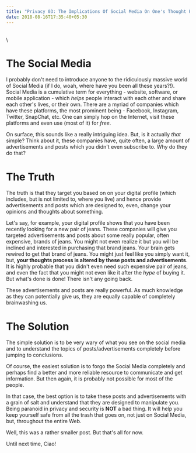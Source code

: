 ```yaml
---
title: "Privacy 03: The Implications Of Social Media On One's Thought Process"
date: 2018-08-16T17:35:40+05:30
---
```

\
\

# The Social Media

I probably don't need to introduce anyone to the ridiculously massive world of Social Media (if I do, woah, where have you been all these years?!). Social Media is a cumulative term for everything - website, software, or mobile application - which _helps_ people interact with each other and share each other's lives, or their own. There are a myriad of companies which have these platforms, the most prominent being - Facebook, Instagram, Twitter, SnapChat, etc. One can simply hop on the Internet, visit these platforms and even use (most of it) for _free_.

On surface, this sounds like a really intriguing idea. But, is it actually _that_ simple? Think about it, these companies have, quite often, a large amount of advertisements and posts which you didn't even subscribe to. Why do they do that?

# The Truth

The truth is that they target you based on on your digital profile (which includes, but is not limited to, where you live) and hence provide advertisements and posts which are designed to, even, change your opinions and thoughts about something.

Let's say, for example, your digital profile shows that you have been recently looking for a new pair of jeans. These companies will give you targeted advertisements and posts about some really popular, often expensive, brands of jeans. You might not even realize it but you will be inclined and interested in purchasing that brand jeans. Your brain gets rewired to get that brand of jeans. You might just feel like you simply want it, but, **your thoughts process is altered by these posts and advertisements**. It is highly probable that you didn't even need such expensive pair of jeans, and even the fact that you might not even like it after the _hype_ of buying it. But what's done is done! There isn't any going back.

These advertisements and posts are really powerful. As much knowledge as they can potentially give us, they are equally capable of completely brainwashing us.

# The Solution

The simple solution is to be very wary of what you see on the social media and to understand the topics of posts/advertisements completely before jumping to conclusions.

Of course, the easiest solution is to forgo the Social Media completely and perhaps find a better and more reliable resource to communicate and get information. But then again, it is probably not possible for most of the people.

In that case, the best option is to take these posts and advertisements with a grain of salt and understand that they are designed to manipulate you. Being paranoid in privacy and security is **NOT** a bad thing. It will help you keep yourself safe from all the trash that goes on, not just on Social Media, but, throughout the entire Web.

Well, this was a rather smaller post. But that's all for now.

Until next time, Ciao!
